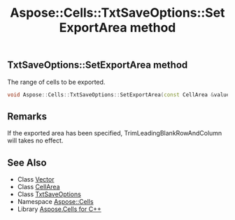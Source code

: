 ﻿---
title: Aspose::Cells::TxtSaveOptions::SetExportArea method
linktitle: SetExportArea
second_title: Aspose.Cells for C++ API Reference
description: 'Aspose::Cells::TxtSaveOptions::SetExportArea method. The range of cells to be exported in C++.'
type: docs
weight: 2500
url: /cpp/aspose.cells/txtsaveoptions/setexportarea/
---
## TxtSaveOptions::SetExportArea method


The range of cells to be exported.

```cpp
void Aspose::Cells::TxtSaveOptions::SetExportArea(const CellArea &value)
```

## Remarks


If the exported area has been specified, TrimLeadingBlankRowAndColumn will takes no effect. 
## See Also

* Class [Vector](../../vector/)
* Class [CellArea](../../cellarea/)
* Class [TxtSaveOptions](../)
* Namespace [Aspose::Cells](../../)
* Library [Aspose.Cells for C++](../../../)
